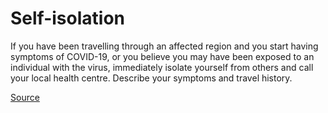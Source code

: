 # Self-isolation

If you have been travelling through an affected region and you start having symptoms of COVID-19, or you believe you may have been exposed to an individual with the virus, immediately isolate yourself from others and call your local health centre. Describe your symptoms and travel history.

[Source](https://gov.nu.ca/sites/default/files/covid-19_web_page.pdf)
